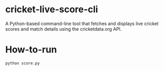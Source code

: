 # cricket-live-score-cli
A Python-based command-line tool that fetches and displays live cricket scores and match details using the cricketdata.org API.

# How-to-run
```bash
python score.py
```
